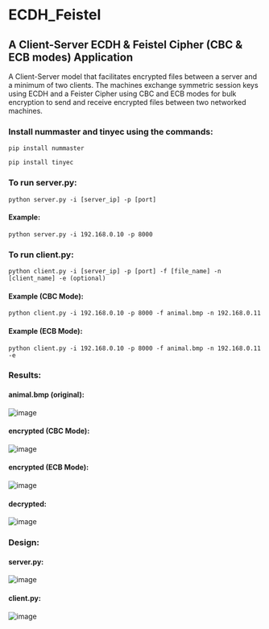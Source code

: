 # ECDH_Feistel

## A Client-Server ECDH & Feistel Cipher (CBC & ECB modes) Application

A Client-Server model that facilitates encrypted files between a server and a minimum of two clients. The machines exchange symmetric session keys using ECDH and a Feister Cipher using CBC and ECB modes for bulk encryption to send and receive encrypted files between two networked machines.

### Install nummaster and tinyec using the commands:

```pip install nummaster```

```pip install tinyec```

### To run server.py:

```python server.py -i [server_ip] -p [port]```

#### Example:

```python server.py -i 192.168.0.10 -p 8000```

### To run client.py:

```python client.py -i [server_ip] -p [port] -f [file_name] -n [client_name] -e (optional)```

#### Example (CBC Mode):

```python client.py -i 192.168.0.10 -p 8000 -f animal.bmp -n 192.168.0.11```

#### Example (ECB Mode):

```python client.py -i 192.168.0.10 -p 8000 -f animal.bmp -n 192.168.0.11 -e```

### Results:

#### animal.bmp (original):

![image](https://github.com/eunsaemy/ECDH_Feistel/assets/45950166/daff9a7c-fb54-44e7-bc8c-5dc47ba106ea)

#### encrypted (CBC Mode):

![image](https://github.com/eunsaemy/ECDH_Feistel/assets/45950166/f8617860-8b65-449f-80dc-3f12f679f92d)

#### encrypted (ECB Mode):

![image](https://github.com/eunsaemy/ECDH_Feistel/assets/45950166/f2d3c148-0ba2-4afd-a984-901523b4de67)

#### decrypted:

![image](https://github.com/eunsaemy/ECDH_Feistel/assets/45950166/7d646c31-550c-414c-927d-de552963330e)

### Design:

#### server.py:

![image](https://github.com/eunsaemy/ECDH_Feistel/assets/45950166/9e4fe6e4-c9db-4b93-af93-5817f80f54cf)

#### client.py:

![image](https://github.com/eunsaemy/ECDH_Feistel/assets/45950166/fbff8186-8256-4113-80fb-ab692afccb6c)
